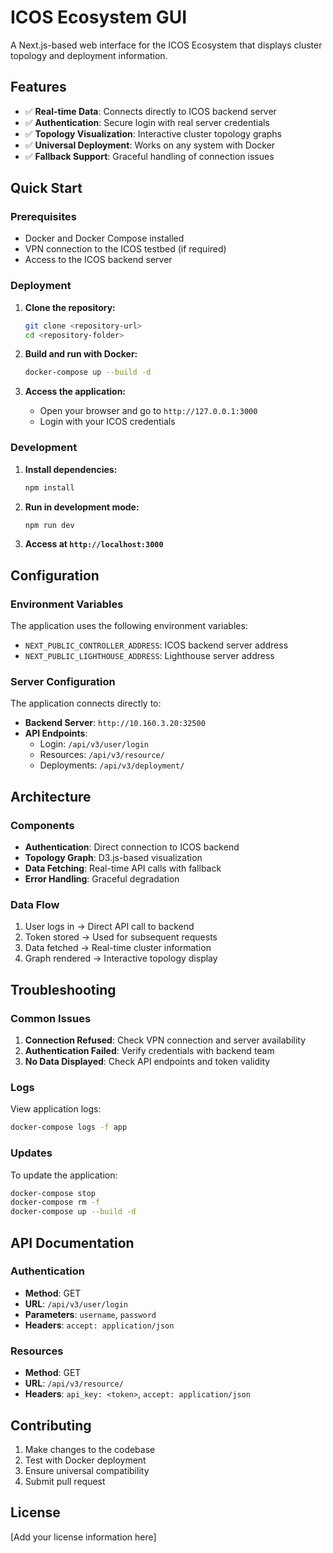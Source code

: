 # ICOS Ecosystem GUI

A Next.js-based web interface for the ICOS Ecosystem that displays cluster topology and deployment information.

## Features

- ✅ **Real-time Data**: Connects directly to ICOS backend server
- ✅ **Authentication**: Secure login with real server credentials
- ✅ **Topology Visualization**: Interactive cluster topology graphs
- ✅ **Universal Deployment**: Works on any system with Docker
- ✅ **Fallback Support**: Graceful handling of connection issues

## Quick Start

### Prerequisites

- Docker and Docker Compose installed
- VPN connection to the ICOS testbed (if required)
- Access to the ICOS backend server

### Deployment

1. **Clone the repository:**
   ```bash
   git clone <repository-url>
   cd <repository-folder>
   ```

2. **Build and run with Docker:**
   ```bash
   docker-compose up --build -d
   ```

3. **Access the application:**
   - Open your browser and go to `http://127.0.0.1:3000`
   - Login with your ICOS credentials

### Development

1. **Install dependencies:**
   ```bash
   npm install
   ```

2. **Run in development mode:**
   ```bash
   npm run dev
   ```

3. **Access at `http://localhost:3000`**

## Configuration

### Environment Variables

The application uses the following environment variables:

- `NEXT_PUBLIC_CONTROLLER_ADDRESS`: ICOS backend server address
- `NEXT_PUBLIC_LIGHTHOUSE_ADDRESS`: Lighthouse server address

### Server Configuration

The application connects directly to:
- **Backend Server**: `http://10.160.3.20:32500`
- **API Endpoints**: 
  - Login: `/api/v3/user/login`
  - Resources: `/api/v3/resource/`
  - Deployments: `/api/v3/deployment/`

## Architecture

### Components

- **Authentication**: Direct connection to ICOS backend
- **Topology Graph**: D3.js-based visualization
- **Data Fetching**: Real-time API calls with fallback
- **Error Handling**: Graceful degradation

### Data Flow

1. User logs in → Direct API call to backend
2. Token stored → Used for subsequent requests
3. Data fetched → Real-time cluster information
4. Graph rendered → Interactive topology display

## Troubleshooting

### Common Issues

1. **Connection Refused**: Check VPN connection and server availability
2. **Authentication Failed**: Verify credentials with backend team
3. **No Data Displayed**: Check API endpoints and token validity

### Logs

View application logs:
```bash
docker-compose logs -f app
```

### Updates

To update the application:
```bash
docker-compose stop
docker-compose rm -f
docker-compose up --build -d
```

## API Documentation

### Authentication
- **Method**: GET
- **URL**: `/api/v3/user/login`
- **Parameters**: `username`, `password`
- **Headers**: `accept: application/json`

### Resources
- **Method**: GET
- **URL**: `/api/v3/resource/`
- **Headers**: `api_key: <token>`, `accept: application/json`

## Contributing

1. Make changes to the codebase
2. Test with Docker deployment
3. Ensure universal compatibility
4. Submit pull request

## License

[Add your license information here]
